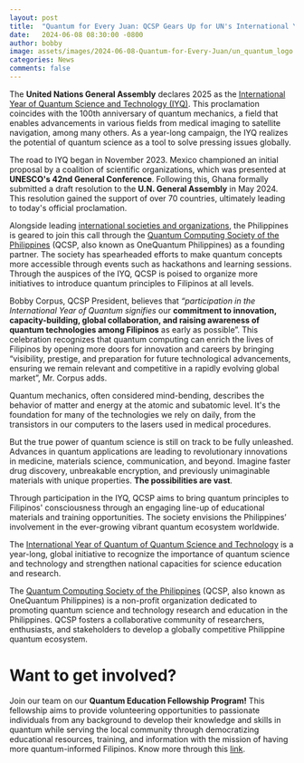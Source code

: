 ```yaml
---
layout: post
title:  "Quantum for Every Juan: QCSP Gears Up for UN's International Year of Quantum Science and Technology"
date:   2024-06-08 08:30:00 -0800
author: bobby
image: assets/images/2024-06-08-Quantum-for-Every-Juan/un_quantum_logo.png
categories: News
comments: false
---
```

The **United Nations General Assembly** declares 2025 as the [International Year of Quantum Science and Technology (IYQ)](https://quantum2025.org/). This proclamation coincides with the 100th anniversary of quantum mechanics, a field that enables advancements in various fields from medical imaging to satellite navigation, among many others. As a year-long campaign, the IYQ realizes the potential of quantum science as a tool to solve pressing issues globally. 

The road to IYQ began in November 2023. Mexico championed an initial proposal by a coalition of scientific organizations, which was presented at **UNESCO's 42nd General Conference**. Following this, Ghana formally submitted a draft resolution to the **U.N. General Assembly** in May 2024. This resolution gained the support of over 70 countries, ultimately leading to today's official proclamation.

Alongside leading [international societies and organizations](https://quantum2025.org/en/partners/), the Philippines is geared to join this call through the [Quantum Computing Society of the Philippines](https://www.qcsp.ph/) (QCSP, also known as OneQuantum Philippines) as a founding partner. The society has spearheaded efforts to make quantum concepts more accessible through events such as hackathons and learning sessions. Through the auspices of the IYQ, QCSP is poised to organize more initiatives to introduce quantum principles to Filipinos at all levels. 

Bobby Corpus, QCSP President, believes that *“participation in the International Year of Quantum signifies* our **commitment to innovation, capacity-building, global collaboration, and raising awareness of quantum technologies among Filipinos** as early as possible”. This celebration recognizes that quantum computing can enrich the lives of Filipinos by opening more doors for innovation and careers by bringing “visibility, prestige, and preparation for future technological advancements, ensuring we remain relevant and competitive in a rapidly evolving global market”, Mr. Corpus adds.

Quantum mechanics, often considered mind-bending, describes the behavior of matter and energy at the atomic and subatomic level. It's the foundation for many of the technologies we rely on daily, from the transistors in our computers to the lasers used in medical procedures.

But the true power of quantum science is still on track to be fully unleashed. Advances in quantum applications are leading to revolutionary innovations in medicine, materials science, communication, and beyond. Imagine faster drug discovery, unbreakable encryption, and previously unimaginable materials with unique properties. **The possibilities are vast**.

Through participation in the IYQ, QCSP aims to bring quantum principles to Filipinos' consciousness through an engaging line-up of educational materials and training opportunities. The society envisions the Philippines’ involvement in the ever-growing vibrant quantum ecosystem worldwide.

The [International Year of Quantum of Quantum Science and Technology](https://quantum2025.org/) is a year-long, global initiative to recognize the importance of quantum science and technology and strengthen national capacities for science education and research.

The [Quantum Computing Society of the Philippines](https://onequantum.ph/) (QCSP, also known as OneQuantum Philippines) is a non-profit organization dedicated to promoting quantum science and technology research and education in the Philippines. QCSP fosters a collaborative community of researchers, enthusiasts, and stakeholders to develop a globally competitive Philippine quantum ecosystem.

# Want to get involved?
Join our team on our **Quantum Education Fellowship Program!** This fellowship aims to provide volunteering opportunities to passionate individuals from any background to develop their knowledge and skills in quantum while serving the local community through democratizing educational resources, training, and information with the mission of having more quantum-informed Filipinos. Know more through this [link](https://bit.ly/QEF_overview).
